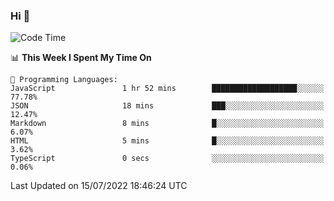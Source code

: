 ### Hi 👋

<!--START_SECTION:waka-->
![Code Time](http://img.shields.io/badge/Code%20Time-176%20hrs%2041%20mins-blue)

📊 **This Week I Spent My Time On** 

```text
💬 Programming Languages: 
JavaScript               1 hr 52 mins        ███████████████████░░░░░░   77.78% 
JSON                     18 mins             ███░░░░░░░░░░░░░░░░░░░░░░   12.47% 
Markdown                 8 mins              █░░░░░░░░░░░░░░░░░░░░░░░░   6.07% 
HTML                     5 mins              █░░░░░░░░░░░░░░░░░░░░░░░░   3.62% 
TypeScript               0 secs              ░░░░░░░░░░░░░░░░░░░░░░░░░   0.06%

```


 Last Updated on 15/07/2022 18:46:24 UTC
<!--END_SECTION:waka-->


